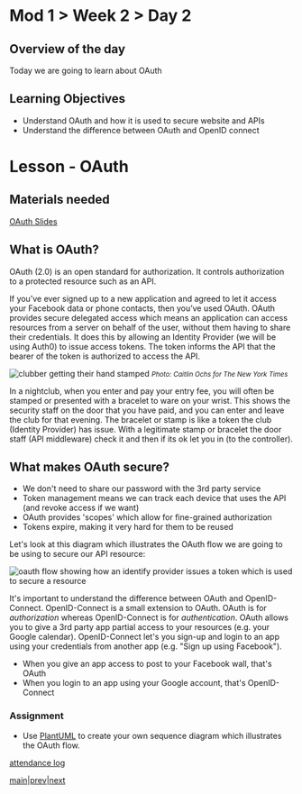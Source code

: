 # Mod 1 > Week 2 > Day 2

## Overview of the day

Today we are going to learn about OAuth

## Learning Objectives

-   Understand OAuth and how it is used to secure website and APIs
-   Understand the difference between OAuth and OpenID connect

# Lesson - OAuth

## Materials needed

[OAuth Slides](https://docs.google.com/presentation/d/1koHMeKC-Se2NHRc96Bc4VBUmGj6cT7P11GsR4IazeWU/edit?usp=sharing)

## What is OAuth?

OAuth (2.0) is an open standard for authorization. It controls authorization to a protected resource such as an API.

If you’ve ever signed up to a new application and agreed to let it access your Facebook data or phone contacts, then you’ve used OAuth. OAuth provides secure delegated access which means an application can access resources from a server on behalf of the user, without them having to share their credentials. It does this by allowing an Identity Provider (we will be using Auth0) to issue access tokens. The token informs the API that the bearer of the token is authorized to access the API.

![clubber getting their hand stamped](https://static01.nyt.com/images/2017/06/18/nyregion/12nytoday3/12nytoday3-superJumbo.jpg?quality=90&auto=webp)
<small><i>Photo: Caitlin Ochs for The New York Times</i></small>

In a nightclub, when you enter and pay your entry fee, you will often be stamped or presented with a bracelet to ware on your wrist. This shows the security staff on the door that you have paid, and you can enter and leave the club for that evening. The bracelet or stamp is like a token the club (Identity Provider) has issue. With a legitimate stamp or bracelet the door staff (API middleware) check it and then if its ok let you in (to the controller).

## What makes OAuth secure?

-   We don't need to share our password with the 3rd party service
-   Token management means we can track each device that uses the API (and revoke access if we want)
-   OAuth provides 'scopes' which allow for fine-grained authorization
-   Tokens expire, making it very hard for them to be reused

Let's look at this diagram which illustrates the OAuth flow we are going to be using to secure our API resource:

![oauth flow showing how an identify provider issues a token which is used to secure a resource](https://user-images.githubusercontent.com/1316724/102925060-9cb1b680-448a-11eb-8177-7eda1802026f.png)

It's important to understand the difference between OAuth and OpenID-Connect. OpenID-Connect is a small extension to OAuth. OAuth is for _authorization_ whereas OpenID-Connect is for _authentication_. OAuth allows you to give a 3rd party app partial access to your resources (e.g. your Google calendar). OpenID-Connect let's you sign-up and login to an app using your credentials from another app (e.g. "Sign up using Facebook").

-   When you give an app access to post to your Facebook wall, that's OAuth
-   When you login to an app using your Google account, that's OpenID-Connect

### Assignment

-   Use [PlantUML](http://www.plantuml.com/plantuml/uml) to create your own sequence diagram which illustrates the OAuth flow.

[attendance log](https://platform.multiverse.io/apprentice/attendance-log/184)

[main](/swe)|[prev](/swe/mod1/wk2/day1.html)|[next](/swe/mod1/wk2/finalProject.html)
